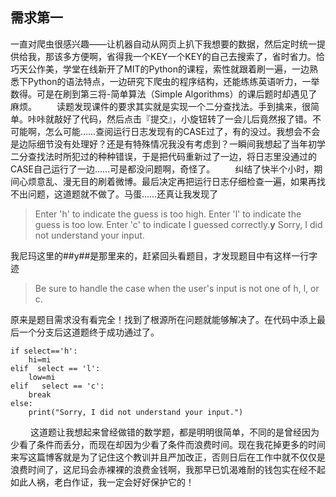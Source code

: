 ## 需求第一

一直对爬虫很感兴趣——让机器自动从网页上扒下我想要的数据，然后定时统一提供给我，那该多方便啊，省得我一个KEY一个KEY的自己去搜索了，省时省力。恰巧天公作美，学堂在线新开了MIT的Python的课程，索性就跟着刷一遍，一边熟悉下Python的语法特点，一边研究下爬虫的程序结构，还能练练英语听力，一举数得。可是在刷到第三将-简单算法（Simple Algorithms）的课后题时却遇见了麻烦。
　　读题发现课件的要求其实就是实现一个二分查找法。手到擒来，很简单。咔咔就敲好了代码，然后点击『提交』，小旋钮转了一会儿后竟然报了错。不可能啊，怎么可能……查阅运行日志发现有的CASE过了，有的没过。我想会不会是边际细节没有处理好？还是有特殊情况我没有考虑到？一瞬间我想起了当年初学二分查找法时所犯过的种种错误，于是把代码重新过了一边，将日志里没通过的CASE自己运行了一边……可是都没问题啊，奇怪了。
　　纠结了快半个小时，期间心烦意乱、漫无目的刷着微博。最后决定再把运行日志仔细检查一遍，如果再找不出问题，这道题就不做了。马蛋……还真让我发现了

> Enter 'h' to indicate the guess is too high. Enter 'l' to indicate  the guess is too low. Enter 'c' to indicate I guessed correctly.**y**
> Sorry, I did not understand your input.

我尼玛这里的##y##是那里来的，赶紧回头看题目，才发现题目中有这样一行字迹

> Be sure to handle the case when the user's input is not one of h, l, or c.

原来是题目需求没有看完全！找到了根源所在问题就能够解决了。在代码中添上最后一个分支后这道题终于成功通过了。

```
if select=='h':
    hi=mi
elif  select == 'l':
    low=mi
elif   select == 'c':
    break
else:
    print("Sorry, I did not understand your input.")
```

　　   这道题让我想起来曾经做错的数学题，都是明明很简单，不同的是曾经因为少看了条件而丢分，而现在却因为少看了条件而浪费时间。现在我花掉更多的时间来写这篇博客就是为了记住这个教训并且严加改正，否则日后在工作中就不仅仅是浪费时间了，这尼玛会赤裸裸的浪费金钱啊，我那早已饥渴难耐的钱包实在经不起如此人祸，老白作证，我一定会好好保护它的！